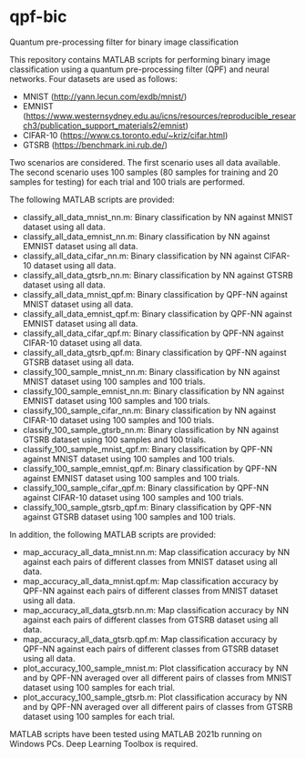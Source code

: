 # qpf-bic
Quantum pre-processing filter for binary image classification

This repository contains MATLAB scripts for performing binary image classification using a quantum pre-processing filter (QPF) and neural networks.  Four datasets are used as follows:

- MNIST (http://yann.lecun.com/exdb/mnist/)
- EMNIST (https://www.westernsydney.edu.au/icns/resources/reproducible_research3/publication_support_materials2/emnist)
- CIFAR-10 (https://www.cs.toronto.edu/~kriz/cifar.html)
- GTSRB (https://benchmark.ini.rub.de/)

Two scenarios are considered.  The first scenario uses all data available.  The second scenario uses 100 samples (80 samples for training and 20 samples for testing) for each trial and 100 trials are performed.

The following MATLAB scripts are provided:

- classify_all_data_mnist_nn.m: Binary classification by NN against MNIST dataset using all data.
- classify_all_data_emnist_nn.m: Binary classification by NN against EMNIST dataset using all data.
- classify_all_data_cifar_nn.m: Binary classification by NN against CIFAR-10 dataset using all data.
- classify_all_data_gtsrb_nn.m: Binary classification by NN against GTSRB dataset using all data.
- classify_all_data_mnist_qpf.m: Binary classification by QPF-NN against MNIST dataset using all data.
- classify_all_data_emnist_qpf.m: Binary classification by QPF-NN against EMNIST dataset using all data.
- classify_all_data_cifar_qpf.m: Binary classification by QPF-NN against CIFAR-10 dataset using all data.
- classify_all_data_gtsrb_qpf.m: Binary classification by QPF-NN against GTSRB dataset using all data.
- classify_100_sample_mnist_nn.m: Binary classification by NN against MNIST dataset using 100 samples and 100 trials.
- classify_100_sample_emnist_nn.m: Binary classification by NN against EMNIST dataset using 100 samples and 100 trials.
- classify_100_sample_cifar_nn.m: Binary classification by NN against CIFAR-10 dataset using 100 samples and 100 trials.
- classify_100_sample_gtsrb_nn.m: Binary classification by NN against GTSRB dataset using 100 samples and 100 trials.
- classify_100_sample_mnist_qpf.m: Binary classification by QPF-NN against MNIST dataset using 100 samples and 100 trials.
- classify_100_sample_emnist_qpf.m: Binary classification by QPF-NN against EMNIST dataset using 100 samples and 100 trials.
- classify_100_sample_cifar_qpf.m: Binary classification by QPF-NN against CIFAR-10 dataset using 100 samples and 100 trials.
- classify_100_sample_gtsrb_qpf.m: Binary classification by QPF-NN against GTSRB dataset using 100 samples and 100 trials.

In addition, the following MATLAB scripts are provided:

- map_accuracy_all_data_mnist.nn.m: Map classification accuracy by NN against each pairs of different classes from MNIST dataset using all data.
- map_accuracy_all_data_mnist.qpf.m: Map classification accuracy by QPF-NN against each pairs of different classes from MNIST dataset using all data.
- map_accuracy_all_data_gtsrb.nn.m: Map classification accuracy by NN against each pairs of different classes from GTSRB dataset using all data.
- map_accuracy_all_data_gtsrb.qpf.m: Map classification accuracy by QPF-NN against each pairs of different classes from GTSRB dataset using all data.
- plot_accuracy_100_sample_mnist.m: Plot classification accuracy by NN and by QPF-NN averaged over all different pairs of classes from MNIST dataset using 100 samples for each trial.
- plot_accuracy_100_sample_gtsrb.m: Plot classification accuracy by NN and by QPF-NN averaged over all different pairs of classes from GTSRB dataset using 100 samples for each trial.

MATLAB scripts have been tested using MATLAB 2021b running on Windows PCs.  Deep Learning Toolbox is required.
